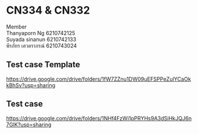 # CN334 & CN332 #
Member <br />
Thanyaporn Ng 6210742125 <br />
Suyada sinanun 6210742133 <br />
พีรภัทร เศวตราภรณ์ 6210743024 <br />

## Test case Template ##
https://drive.google.com/drive/folders/1fW7ZZnu1DW09uEFSPPeZulYCaOkkBhSv?usp=sharing <br />

## Test case ##
https://drive.google.com/drive/folders/1NHf4FzWi1pPRYHs9A3dSiHkJQJ6n7GlK?usp=sharing <br />


